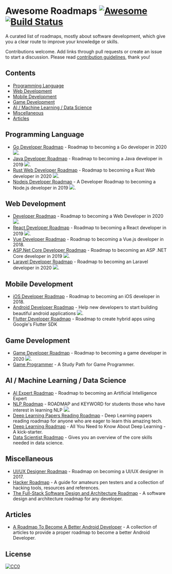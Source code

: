 # Awesome Roadmaps [![Awesome](https://awesome.re/badge.svg)](https://awesome.re) [![Build Status](https://travis-ci.org/liuchong/awesome-roadmaps.svg?branch=master)](https://travis-ci.org/liuchong/awesome-roadmaps)

A curated list of roadmaps, mostly about software development, which give you a clear route to improve your knowledge or skills.

Contributions welcome.
Add links through pull requests or create an issue to start a discussion.
Please read [contribution guidelines](contributing.md), thank you!

## Contents

- [Programming Language](#programming-language)
- [Web Development](#web-development)
- [Mobile Development](#mobile-development)
- [Game Development](#game-development)
- [AI / Machine Learning / Data Science](#ai--machine-learning--data-science)
- [Miscellaneous](#miscellaneous)
- [Articles](#articles)

## Programming Language
- [Go Developer Roadmap](https://github.com/Alikhll/golang-developer-roadmap) - Roadmap to becoming a Go developer in 2020 [<img src="https://img.shields.io/badge/Roadmap-2020-yellowgreen.svg">](https://github.com/Alikhll/golang-developer-roadmap).
- [Java Developer Roadmap](https://github.com/s4kibs4mi/java-developer-roadmap) - Roadmap to becoming a Java developer in 2019 [<img src="https://img.shields.io/badge/Roadmap-2019-yellowgreen.svg">](https://github.com/s4kibs4mi/java-developer-roadmap).
- [Rust Web Developer Roadmap](https://github.com/csharad/rust-web-developer-roadmap) - Roadmap to becoming a Rust Web developer in 2020 [<img src="https://img.shields.io/badge/Roadmap-2020-yellowgreen.svg">](https://github.com/csharad/rust-web-developer-roadmap).
- [Nodejs Developer Roadmap](https://github.com/aliyr/Nodejs-Developer-Roadmap) - A Developer Roadmap to becoming a Node.js developer in 2019 [<img src="https://img.shields.io/badge/Roadmap-2019-yellowgreen.svg">](https://github.com/aliyr/Nodejs-Developer-Roadmap).

## Web Development
- [Developer Roadmap](https://github.com/kamranahmedse/developer-roadmap) - Roadmap to becoming a Web Developer in 2020 [<img src="https://img.shields.io/badge/Roadmap-2020-yellowgreen.svg">](https://github.com/kamranahmedse/developer-roadmap).
- [React Developer Roadmap](https://github.com/adam-golab/react-developer-roadmap) - Roadmap to becoming a React developer in 2019 [<img src="https://img.shields.io/badge/Roadmap-2019-yellowgreen.svg">](https://github.com/adam-golab/react-developer-roadmap).
- [Vue Developer Roadmap](https://github.com/flaviocopes/vue-developer-roadmap) - Roadmap to becoming a Vue.js developer in 2018.
- [ASP.Net Core Developer Roadmap](https://github.com/MoienTajik/AspNetCore-Developer-Roadmap) - Roadmap to becoming an ASP .NET Core developer in 2019 [<img src="https://img.shields.io/badge/Roadmap-2019-yellowgreen.svg">](https://github.com/MoienTajik/AspNetCore-Developer-Roadmap).
- [Laravel Developer Roadmap](https://github.com/Hasnayeen/laravel-developer-roadmap) - Roadmap to becoming an Laravel developer in 2020 [<img src="https://img.shields.io/badge/Roadmap-2020-yellowgreen.svg">](https://github.com/Hasnayeen/laravel-developer-roadmap).

## Mobile Development
- [iOS Developer Roadmap](https://github.com/BohdanOrlov/iOS-Developer-Roadmap) - Roadmap to becoming an iOS developer in 2018.
- [Android Developer Roadmap](https://github.com/anacoimbrag/android-developer-roadmap) - Help new developers to start building beautiful android applications [<img src="https://img.shields.io/badge/Roadmap-2019-yellowgreen.svg">](https://github.com/anacoimbrag/android-developer-roadmap).
- [Flutter Developer Roadmap](https://github.com/olexale/flutter_roadmap) - Roadmap to create hybrid apps using Google's Flutter SDK

## Game Development
- [Game Developer Roadmap](https://github.com/utilForever/game-developer-roadmap) - Roadmap to becoming a game developer in 2020 [<img src="https://img.shields.io/badge/Roadmap-2020-yellowgreen.svg">](https://github.com/utilForever/game-developer-roadmap).
- [Game Programmer](https://github.com/miloyip/game-programmer) - A Study Path for Game Programmer.

## AI / Machine Learning / Data Science
- [AI Expert Roadmap](https://github.com/AMAI-GmbH/AI-Expert-Roadmap) - Roadmap to becoming an Artificial Intelligence Expert
- [NLP Roadmap](https://github.com/graykode/nlp-roadmap) - ROADMAP and KEYWORD for students those who have interest in learning NLP [<img src="https://img.shields.io/badge/Roadmap-2019-yellowgreen.svg">](https://github.com/graykode/nlp-roadmap).
- [Deep Learning Papers Reading Roadmap](https://github.com/floodsung/Deep-Learning-Papers-Reading-Roadmap) - Deep Learning papers reading roadmap for anyone who are eager to learn this amazing tech.
- [Deep Learning Roadmap](https://github.com/machinelearningmindset/deep-learning-roadmap) - All You Need to Know About Deep Learning - A kick-starter.
- [Data Scientist Roadmap](https://github.com/hasbrain/data-science-roadmap) - Gives you an overview of the core skills needed in data science.

## Miscellaneous
- [UI/UX Designer Roadmap](https://github.com/togiberlin/ui-ux-designer-roadmap) - Roadmap on becoming a UI/UX designer in 2017.
- [Hacker Roadmap](https://github.com/Sundowndev/hacker-roadmap) - A guide for amateurs pen testers and a collection of hacking tools, resources and references.
- [The Full-Stack Software Design and Architecture Roadmap](https://github.com/stemmlerjs/software-design-and-architecture-roadmap) - A software design and architecture roadmap for any developer.

## Articles
- [A Roadmap To Become A Better Android Developer](https://medium.com/mindorks/a-roadmap-to-become-a-better-android-developer-3038cf7f8c8d) - A collection of articles to provide a proper roadmap to become a better Android Developer.

## License

[![CC0](http://mirrors.creativecommons.org/presskit/buttons/88x31/svg/cc-zero.svg)](https://creativecommons.org/publicdomain/zero/1.0/)
